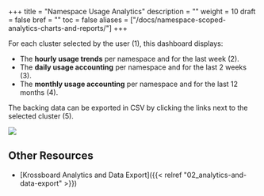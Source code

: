 +++
title = "Namespace Usage Analytics"
description = ""
weight = 10
draft = false
bref = ""
toc = false
aliases = ["/docs/namespace-scoped-analytics-charts-and-reports/"]
+++

For each cluster selected by the user (1), this dashboard displays:

  * The **hourly usage trends** per namespace and for the last week (2).
  * The **daily usage accounting** per namespace and for the last 2 weeks (3).
  * The **monthly usage accounting** per namespace and for the last 12 months (4).

The backing data can be exported in CSV by clicking the links next to the selected cluster (5).

![](/images/docs/screenshorts/krossboard-cluster-usage-trends.png)


## Other Resources
* [Krossboard Analytics and Data Export]({{< relref "02_analytics-and-data-export" >}})